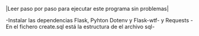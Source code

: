 |Leer paso por paso para ejecutar este programa sin problemas|

-Instalar las dependencias Flask, Pyhton Dotenv y Flask-wtf- y Requests
-En el fichero create.sql está la estructura de el archivo sql-
